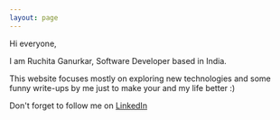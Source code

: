 ```yaml
---
layout: page
---
```


Hi everyone, 

I am Ruchita Ganurkar, Software Developer based in India.

This website focuses mostly on exploring new technologies and some funny write-ups by me just to make your and my life better :) 

Don't forget to follow me on [ LinkedIn ](https://www.linkedin.com/in/ruchita-ganurkar)


